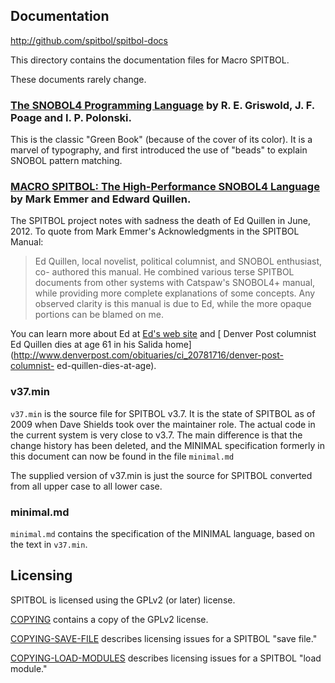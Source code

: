 ## Documentation

http://github.com/spitbol/spitbol-docs

This directory contains the documentation files for Macro SPITBOL.

These documents rarely change.

### [The SNOBOL4 Programming Language](docs/green-book.pdf) by R. E. Griswold, J. F. Poage and I. P. Polonski.

This is the classic "Green Book" (because of the cover of its color). It is a marvel of typography, and first
introduced the use of "beads" to explain SNOBOL pattern matching.



### [MACRO SPITBOL: The High-Performance SNOBOL4 Language](docs/spitbol-manual-v3.7.pdf) by Mark Emmer and Edward Quillen.

The SPITBOL project notes with sadness the death of Ed Quillen in June, 2012.
To quote from Mark Emmer's Acknowledgments in the SPITBOL Manual:

> Ed Quillen, local novelist, political columnist, and SNOBOL enthusiast, co-
authored this manual. He combined various terse SPITBOL documents from other
systems with Catspaw's SNOBOL4+ manual, while providing more complete
explanations of some concepts. Any observed clarity is this manual is due to
Ed, while the more opaque portions can be blamed on me.

You can learn more about Ed at [Ed's web site](http://www.edquillen.com/) and
[ Denver Post columnist Ed Quillen dies at age 61 in his Salida
home](http://www.denverpost.com/obituaries/ci_20781716/denver-post-columnist-
ed-quillen-dies-at-age).

### v37.min

`v37.min` is the source file for SPITBOL v3.7. It is the state of SPITBOL as of 2009 when
Dave Shields took over the maintainer role. The actual code in the current system is
very close to v3.7. The main difference is that the change history has been deleted, and
the MINIMAL specification formerly in this document can now be found in the file `minimal.md`

The supplied version of v37.min is just the source for SPITBOL converted from all upper case
to all lower case.


### minimal.md

`minimal.md` contains the specification of the MINIMAL language, based on the text in `v37.min`.

## Licensing

SPITBOL is licensed using the GPLv2 (or later) license.

[COPYING](COPYING) contains a copy of the GPLv2 license.

[COPYING-SAVE-FILE](COPYING-SAVE-FILES) describes licensing issues for a
SPITBOL "save file."

[COPYING-LOAD-MODULES](COPYING-LOAD-MODULES) describes licensing issues for a
SPITBOL "load module."

